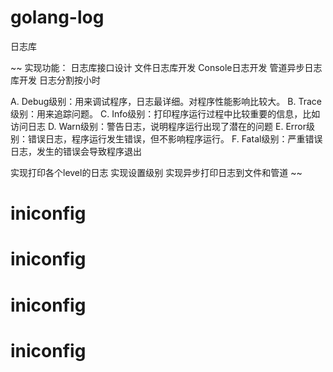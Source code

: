 # golang-log
日志库

~~
实现功能：
  日志库接口设计
  文件日志库开发
  Console日志开发
  管道异步日志库开发
  日志分割按小时

A. Debug级别：用来调试程序，日志最详细。对程序性能影响比较大。
B. Trace级别：用来追踪问题。
C. Info级别：打印程序运行过程中比较重要的信息，比如访问日志
D. Warn级别：警告日志，说明程序运行出现了潜在的问题
E. Error级别：错误日志，程序运行发生错误，但不影响程序运行。
F. Fatal级别：严重错误日志，发生的错误会导致程序退出

实现打印各个level的日志
实现设置级别
实现异步打印日志到文件和管道
~~
# iniconfig
# iniconfig
# iniconfig
# iniconfig
